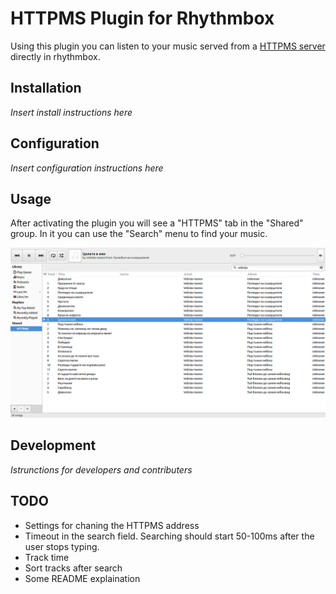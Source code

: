 # HTTPMS Plugin for Rhythmbox

Using this plugin you can listen to your music served from a [HTTPMS server](https://github.com/ironsmile/httpms) directly in rhythmbox.

## Installation

_Insert install instructions here_

## Configuration

_Insert configuration instructions here_

## Usage

After activating the plugin you will see a "HTTPMS" tab in the "Shared" group. In it you can use the "Search" menu to find your music.

[![Plugin Screenshot](images/screenshot.png)](images/screenshot.png)

## Development

_Istrunctions for developers and contributers_

## TODO

* Settings for chaning the HTTPMS address
* Timeout in the search field. Searching should start 50-100ms after the user stops typing.
* Track time
* Sort tracks after search
* Some README explaination
